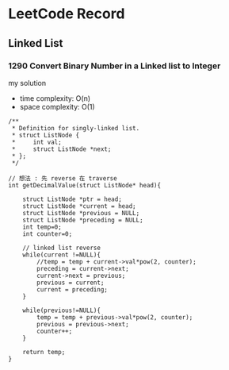 # LeetCode Record

## Linked List

### 1290 Convert Binary Number in a Linked list to Integer

my solution
* time complexity: O(n)
* space complexity: O(1)
```c=
/**
 * Definition for singly-linked list.
 * struct ListNode {
 *     int val;
 *     struct ListNode *next;
 * };
 */

// 想法 : 先 reverse 在 traverse
int getDecimalValue(struct ListNode* head){
    
    struct ListNode *ptr = head;
    struct ListNode *current = head;
    struct ListNode *previous = NULL;
    struct ListNode *preceding = NULL;
    int temp=0;
    int counter=0;
    
    // linked list reverse
    while(current !=NULL){
        //temp = temp + current->val*pow(2, counter);
        preceding = current->next;
        current->next = previous;
        previous = current;
        current = preceding;
    }
    
    while(previous!=NULL){
        temp = temp + previous->val*pow(2, counter);
        previous = previous->next;
        counter++;
    }
    
    return temp;
}
```
